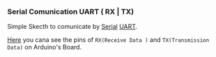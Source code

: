 ### Serial Comunication UART ( RX | TX)

Simple Skecth to comunicate by [Serial](https://www.arduino.cc/reference/en/language/functions/communication/serial/) [UART](https://en.wikipedia.org/wiki/Universal_asynchronous_receiver-transmitter).


[Here](https://www.arduino.cc/reference/en/language/functions/communication/serial/) you cana see the pins of `RX(Receive Data )` and `TX(Transmission Data)` on Arduino's Board.
